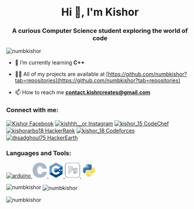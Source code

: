 <h1 align="center">Hi 👋, I'm Kishor</h1>
<h3 align="center">A curious Computer Science student exploring the world of code</h3>

<p align="left"> <img src="https://komarev.com/ghpvc/?username=numbkishor&label=Profile%20views&color=0e75b6&style=flat" alt="numbkishor" /> </p>

- 🌱 I’m currently learning **C++**

- 👨‍💻 All of my projects are available at [https://github.com/numbkishor?tab=repositories](https://github.com/numbkishor?tab=repositories)

- 📫 How to reach me **[contact.kishrcreates@gmail.com](mailto:contact.kishrcreates@gmail.com)**

<h3 align="left">Connect with me:</h3>
<p align="left">
<a href="https://facebook.com/YOUR_FACEBOOK_PROFILE" target="blank"><img align="center" src="https://raw.githubusercontent.com/rahuldkjain/github-profile-readme-generator/master/src/images/icons/Social/facebook.svg" alt="Kishor Facebook" height="30" width="40" /></a>
<a href="https://instagram.com/kishhh__or" target="blank"><img align="center" src="https://raw.githubusercontent.com/rahuldkjain/github-profile-readme-generator/master/src/images/icons/Social/instagram.svg" alt="kishhh__or Instagram" height="30" width="40" /></a>
<a href="https://www.codechef.com/users/kishor_15" target="blank"><img align="center" src="https://cdn.jsdelivr.net/npm/simple-icons@3.1.0/icons/codechef.svg" alt="kishor_15 CodeChef" height="30" width="40" /></a>
<a href="https://www.hackerrank.com/kishorarbo18" target="blank"><img align="center" src="https://raw.githubusercontent.com/rahuldkjain/github-profile-readme-generator/master/src/images/icons/Social/hackerrank.svg" alt="kishorarbo18 HackerRank" height="30" width="40" /></a>
<a href="https://codeforces.com/profile/kishor_18" target="blank"><img align="center" src="https://raw.githubusercontent.com/rahuldkjain/github-profile-readme-generator/master/src/images/icons/Social/codeforces.svg" alt="kishor_18 Codeforces" height="30" width="40" /></a>
<a href="https://www.hackerearth.com/@sadghoul75" target="blank"><img align="center" src="https://raw.githubusercontent.com/rahuldkjain/github-profile-readme-generator/master/src/images/icons/Social/hackerearth.svg" alt="@sadghoul75 HackerEarth" height="30" width="40" /></a>
</p>

<h3 align="left">Languages and Tools:</h3>
<p align="left"> 
  <a href="https://www.arduino.cc/" target="_blank" rel="noreferrer"> 
    <img src="https://cdn.worldvectorlogo.com/logos/arduino-1.svg" alt="arduino" width="40" height="40"/> 
  </a> 
  <a href="https://www.cprogramming.com/" target="_blank" rel="noreferrer"> 
    <img src="https://raw.githubusercontent.com/devicons/devicon/master/icons/c/c-original.svg" alt="c" width="40" height="40"/> 
  </a> 
  <a href="https://www.w3schools.com/cpp/" target="_blank" rel="noreferrer"> 
    <img src="https://raw.githubusercontent.com/devicons/devicon/master/icons/cplusplus/cplusplus-original.svg" alt="cplusplus" width="40" height="40"/> 
  </a> 
  <a href="https://www.photoshop.com/en" target="_blank" rel="noreferrer"> 
    <img src="https://raw.githubusercontent.com/devicons/devicon/master/icons/photoshop/photoshop-line.svg" alt="photoshop" width="40" height="40"/> 
  </a> 
  <a href="https://www.python.org" target="_blank" rel="noreferrer"> 
    <img src="https://raw.githubusercontent.com/devicons/devicon/master/icons/python/python-original.svg" alt="python" width="40" height="40"/> 
  </a> 
</p>

<p><img align="left" src="https://github-readme-stats.vercel.app/api/top-langs?username=numbkishor&show_icons=true&locale=en&layout=compact" alt="numbkishor" /></p>

<p>&nbsp;<img align="center" src="https://github-readme-stats.vercel.app/api?username=numbkishor&show_icons=true&locale=en" alt="numbkishor" /></p>

<p><img align="center" src="https://github-readme-streak-stats.herokuapp.com/?user=numbkishor&" alt="numbkishor" /></p>

